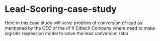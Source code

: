 # Lead-Scoring-case-study
Here in this case study will solve problem of conversion of lead as mentioned by the CEO of the of X Edtech Company where need to make logisitic regression  model to solve the lead conversion ratio
